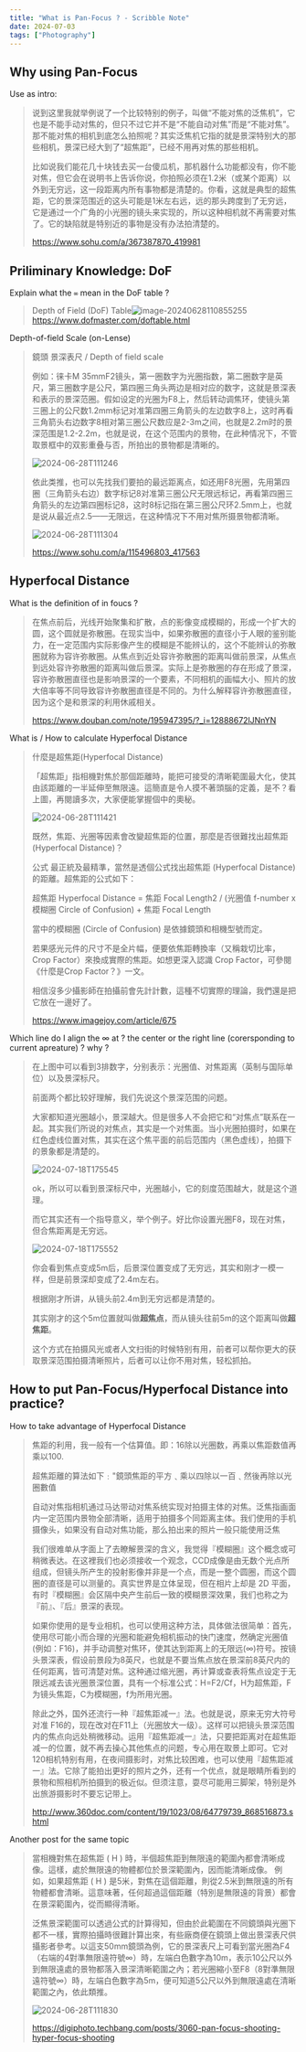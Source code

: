 ```yaml
---
title: "What is Pan-Focus ? - Scribble Note"
date: 2024-07-03
tags: ["Photography"]
---
```










## Why using Pan-Focus

Use as intro:

>   说到这里我就举例说了一个比较特别的例子，叫做“不能对焦的泛焦机”，它也是不能手动对焦的，但只不过它并不是“不能自动对焦”而是“不能对焦”。那不能对焦的相机到底怎么拍照呢？其实泛焦机它指的就是景深特别大的那些相机，景深已经大到了“超焦距”，已经不用再对焦的那些相机。
>
>   比如说我们能花几十块钱去买一台傻瓜机，那机器什么功能都没有，你不能对焦，但它会在说明书上告诉你说，你拍照必须在1.2米（或某个距离）以外到无穷远，这一段距离内所有事物都是清楚的。你看，这就是典型的超焦距，它的景深范围近的这头可能是1米左右远，远的那头跨度到了无穷远，它是通过一个广角的小光圈的镜头来实现的，所以这种相机就不再需要对焦了。它的缺陷就是特别近的事物是没有办法拍清楚的。
>
>   https://www.sohu.com/a/367387870_419981





## Priliminary Knowledge: DoF

Explain what the `∞` mean in the DoF table ?

>   Depth of Field (DoF) Table![image-20240628110855255](image-20240628110855255.png)https://www.dofmaster.com/doftable.html



Depth-of-field Scale (on-Lense)

>   鏡頭 景深表尺 / Depth of field scale
>
>   例如：徕卡M 35mmF2镜头，第一圈数字为光圈指数，第二圈数字是英尺，第三圈数字是公尺，第四圈三角头两边是相对应的数字，这就是景深表和表示的景深范圈。假如设定的光圈为F8上，然后转动调焦环，使镜头第三圈上的公尺数1.2mm标记对准第四圈三角箭头的左边数字8上，这时再看三角箭头右边数字8相对第三圈公尺数应是2-3m之间，也就是2.2m时的景深范围是1.2-2.2m，也就是说，在这个范围内的景物，在此种情况下，不管取景框中的双影重叠与否，所拍出的景物都是清晰的。
>
>   ![2024-06-28T111246](2024-06-28T111246.jpg)
>
>   依此类推，也可以先找我们要拍的最远距离点，如还用F8光圈，先用第四圈（三角箭头右边）数字标记8对准第三圈公尺无限远标记，再看第四圈三角箭头的左边第四圈标记8，这时8标记指在第三圈公尺环2.5mm上，也就是说从最近点2.5——无限远，在这种情况下不用对焦所摄景物都清晰。
>
>   ![2024-06-28T111304](2024-06-28T111304.jpg)
>
>   https://www.sohu.com/a/115496803_417563









## Hyperfocal Distance

What is the definition of in foucs ?

>   在焦点前后，光线开始聚集和扩散，点的影像变成模糊的，形成一个扩大的圆，这个圆就是弥散圈。在现实当中，如果弥散圈的直径小于人眼的鉴别能力，在一定范围内实际影像产生的模糊是不能辨认的，这个不能辨认的弥散圈就称为容许弥散圈。从焦点到近处容许弥散圈的距离叫做前景深，从焦点到远处容许弥散圈的距离叫做后景深。实际上是弥散圈的存在形成了景深，容许弥散圈直径也是影响景深的一个要素，不同相机的画幅大小、照片的放大倍率等不同导致容许弥散圈直径是不同的。为什么解释容许弥散圈直径，因为这个是和景深的利用休戚相关。
>
>   https://www.douban.com/note/195947395/?_i=12888672lJNnYN



What is / How to calculate Hyperfocal Distance

>   什麼是超焦距(Hyperfocal Distance)
>
>   「超焦距」指相機對焦於那個距離時，能把可接受的清晰範圍最大化，使其由該距離的一半延伸至無限遠。這簡直是令人摸不著頭腦的定義，是不？看上圖，再閱讀多次，大家便能掌握個中的奧秘。
>
>   ![2024-06-28T111421](2024-06-28T111421.jpg)
>
>   既然，焦距、光圈等因素會改變超焦距的位置，那麼是否很難找出超焦距 (Hyperfocal Distance)？
>
>   公式
>   最正統及最精準，當然是透個公式找出超焦距 (Hyperfocal Distance) 的距離。超焦距的公式如下：
>
>   超焦距 Hyperfocal Distance = 焦距 Focal Length2 / (光圈值 f-number x 模糊圈 Circle of Confusion) + 焦距 Focal Length
>
>   當中的模糊圈 (Circle of Confusion) 是依據鏡頭和相機型號而定。
>
>   若果感光元件的尺寸不是全片幅，便要依焦距轉換率（又稱栽切比率，Crop Factor）來換成實際的焦距。如想更深入認識 Crop Factor，可參閱《什麼是Crop Factor？》一文。
>
>   相信沒多少攝影師在拍攝前會先計計數，這種不切實際的理論，我們還是把它放在一邊好了。
>
>   https://www.imagejoy.com/article/675



Which line do I align the ∞ at ? the center or the right line (corersponding to current apreature) ? why ?

>   在上图中可以看到3排数字，分别表示：光圈值、对焦距离（英制与国际单位）以及景深标尺。
>
>   前面两个都比较好理解，我们先说这个景深范围的问题。
>
>   大家都知道光圈越小，景深越大。但是很多人不会把它和“对焦点”联系在一起。其实我们所说的对焦点，其实是一个对焦面。当小光圈拍摄时，如果在红色虚线位置对焦，其实在这个焦平面的前后范围内（黑色虚线），拍摄下的景象都是清楚的。
>
>   ![2024-07-18T175545](2024-07-18T175545.jpg)
>
>   ok，所以可以看到景深标尺中，光圈越小，它的刻度范围越大，就是这个道理。
>
>   而它其实还有一个指导意义，举个例子。好比你设置光圈F8，现在对焦，但合焦距离是无穷远。
>
>   ![2024-07-18T175552](2024-07-18T175552.jpg)
>
>   你会看到焦点变成5m后，后景深位置变成了无穷远，其实和刚才一模一样，但是前景深却变成了2.4m左右。
>
>   根据刚才所讲，从镜头前2.4m到无穷远都是清楚的。
>
>   其实刚才的这个5m位置就叫做**超焦点**，而从镜头往前5m的这个距离叫做**超焦距**。
>
>   这个方式在拍摄风光或者人文扫街的时候特别有用，前者可以帮你更大的获取景深范围拍摄清晰照片，后者可以让你不用对焦，轻松抓拍。







## How to put Pan-Focus/Hyperfocal Distance into practice?

How to take advantage of Hyperfocal Distance

>   焦距的利用，我一般有一个估算值。即：16除以光圈数，再乘以焦距数值再乘以100.
>
>   超焦距離的算法如下﹕"鏡頭焦距的平方﹑乘以四除以一百﹑然後再除以光圈數值
>
>   自动对焦指相机通过马达带动对焦系统实现对拍摄主体的对焦。泛焦指画面内一定范围内景物全部清晰，适用于拍摄多个同距离主体。我们使用的手机摄像头，如果没有自动对焦功能，那么拍出来的照片一般只能使用泛焦
>
>   我们很难单从字面上了去瞭解景深的含义，我觉得『模糊圈』这个概念或可稍微表达。在这裡我们也必须接收一个观念，CCD成像是由无数个光点所组成，但镜头所产生的投射影像并非是一个点，而是一整个圆圈，而这个圆圈的直径是可以测量的。真实世界是立体呈现，但在相片上却是 2D 平面，有时『模糊圈』会区隔中央产生前后一致的模糊景深效果，我们也称之为『前』、『后』景深的表现。
>
>   如果你使用的是专业相机，也可以使用这种方法，具体做法很简单：首先，使用尽可能小而合理的光圈和能避免相机振动的快门速度，然确定光圈值(例如：F16)，并手动调整对焦环，使其达到距离上的无限远(∞)符号。按镜头景深表，假设前景段为8英尺，也就是不要当焦点放在景深前8英尺内的任何距离，皆可清楚对焦。这种通过缩光圈，再计算或查表将焦点设定于无限远减去该光圈景深位置，具有一个标准公式：H=F2/Cf，H为超焦距，F为镜头焦距，C为模糊圈，f为所用光圈。
>
>   除此之外，国外还流行一种『超焦距减一』法。也就是说，原来无穷大符号对准 F16的，现在改对在F11上（光圈放大一级）。这样可以把镜头景深范围内的焦点向远处稍微移动。运用『超焦距减一』法，只要把距离对在超焦距减一的位置，就不再去操心其他焦点的问题，专心用在取景上即可。它对120相机特别有用，在夜间摄影时，对焦比较困难，也可以使用『超焦距减一』法。它除了能拍出更好的照片之外，还有一个优点，就是眼睛所看到的景物和照相机所拍摄到的极近似。但须注意，耍尽可能用三脚架，特别是外出旅游摄影时不要忘记带上。
>
>   http://www.360doc.com/content/19/1023/08/64779739_868516873.shtml

Another post for the same topic

>   當相機對焦在超焦距 ( H ) 時，半個超焦距到無限遠的範圍內都會清晰成像。這樣，處於無限遠的物體都位於景深範圍內，因而能清晰成像。
>   例如，如果超焦距 ( H ) 是5米，對焦在這個距離，則從2.5米到無限遠的所有物體都會清晰。這意味著，任何超過這個距離（特別是無限遠的背景）都會在景深範圍內，從而顯得清晰。
>
>
>   泛焦景深範圍可以透過公式的計算得知，但由於此範圍在不同鏡頭與光圈下都不一樣，實際拍攝時很難計算出來，有些廠商便在鏡頭上做出景深表尺供攝影者參考。以這支50mm鏡頭為例，它的景深表尺上可看到當光圈為F4（右端的4對準無限遠符號∞）時，左端白色數字為10m，表示10公尺以外到無限遠處的景物都落入景深清晰範圍之內；若光圈縮小至F8（8對準無限遠符號∞）時，左端白色數字為5m，便可知道5公尺以外到無限遠處在清晰範圍之內，依此類推。
>
>   ![2024-06-28T111830](2024-06-28T111830.jpg)
>
>   https://digiphoto.techbang.com/posts/3060-pan-focus-shooting-hyper-focus-shooting

